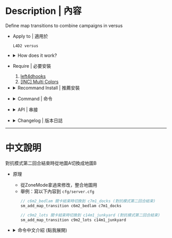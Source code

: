 # Description | 內容
Define map transitions to combine campaigns in versus

* Apply to | 適用於
	```
	L4D2 versus
	```

* <details><summary>How does it work?</summary>

	* Change map to another map when versus second round ends
	* For example: write down the following in ```cfg/server.cfg```
		```php
		// Change map to c7m1_docks when versus second round ends in c6m2_bedlam
		sm_add_map_transition c6m2_bedlam c7m1_docks

		// Change map to c9m2_lots when versus second round ends in c14m1_junkyard
		sm_add_map_transition c9m2_lots c14m1_junkyard
		```
</details>

* Require | 必要安裝
	1. [left4dhooks](https://forums.alliedmods.net/showthread.php?t=321696)
	2. [[INC] Multi Colors](https://github.com/fbef0102/L4D1_2-Plugins/releases/tag/Multi-Colors)

* <details><summary>Recommand Install | 推薦安裝</summary>

	1. [l4d2_fix_changelevel](https://github.com/Target5150/MoYu_Server_Stupid_Plugins/tree/master/The%20Last%20Stand/l4d2_fix_changelevel): Fix issues due to forced changelevel.
		> 修復手動更換地圖會遇到的問題
	2. [l4d2_transition_info_fix](/l4d2_transition_info_fix): Fix issues after map transitioned, transition info is still retaining when changed new map by other ways.
		> 修復中途換地圖的時候(譬如使用Changelevel指令)，會遺留上次的過關保存設定，導致滅團後倖存者被傳送到安全室之外或死亡
</details>

* <details><summary>Command | 命令</summary>

	* **Change to ending map when versus second round ends in starting map**
		```php
		sm_add_map_transition <starting map name> <ending map name>
		```
</details>

* <details><summary>API | 串接</summary>

	* [l4d2_map_transitions.inc](scripting/include/l4d2_map_transitions.inc)
		```php
		library name: l4d2_map_transitions
		```
</details>

* <details><summary>Changelog | 版本日誌</summary>

	* v1.0h (2025-1-30)
		* API & Native

	* Original
		* [SirPlease/L4D2-Competitive-Rework](https://github.com/SirPlease/L4D2-Competitive-Rework/blob/master/addons/sourcemod/scripting/l4d2_map_transitions.sp)
</details>

- - - -
# 中文說明
對抗模式第二回合結束時從地圖A切換成地圖B

* 原理
	* 從ZoneMode拿過來修改，整合地圖用
	* 舉例：寫以下內容到 ```cfg/server.cfg```
		```php
		// c6m2_bedlam 關卡結束時切換到 c7m1_docks (對抗模式第二回合結束)
		sm_add_map_transition c6m2_bedlam c7m1_docks

		// c9m2_lots 關卡結束時切換到 c14m1_junkyard (對抗模式第二回合結束)
		sm_add_map_transition c9m2_lots c14m1_junkyard
		```

* <details><summary>命令中文介紹 (點我展開)</summary>

	* **對抗模式第二回合結束時從關卡A切換成關卡B**
		```php
		sm_add_map_transition <關卡A> <關卡B>
		```
</details>